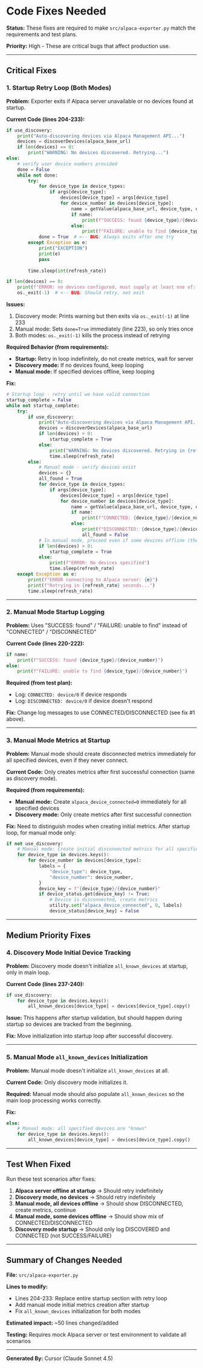 # Code Fixes Needed

**Status:** These fixes are required to make `src/alpaca-exporter.py` match the requirements and test plans.

**Priority:** High - These are critical bugs that affect production use.

---

## Critical Fixes

### 1. Startup Retry Loop (Both Modes)

**Problem:** Exporter exits if Alpaca server unavailable or no devices found at startup.

**Current Code (lines 204-233):**
```python
if use_discovery:
    print("Auto-discovering devices via Alpaca Management API...")
    devices = discoverDevices(alpaca_base_url)
    if len(devices) == 0:
        print("WARNING: No devices discovered. Retrying...")
else:
    # verify user device numbers provided
    done = False
    while not done:
        try:
            for device_type in device_types:
                if args[device_type]:
                    devices[device_type] = args[device_type]
                    for device_number in devices[device_type]:
                        name = getValue(alpaca_base_url, device_type, device_number, "name", "")
                        if name:
                            print(f"SUCCESS: found {device_type}/{device_number}")
                        else:
                            print(f"FAILURE: unable to find {device_type}/{device_number}")
            done = True  # <-- BUG: Always exits after one try
        except Exception as e:
            print("EXCEPTION")
            print(e)
            pass
    
        time.sleep(int(refresh_rate))

if len(devices) == 0:
    print(f"ERROR: no devices configured, must supply at least one of: {device_types} or use --discover")
    os._exit(-1)  # <-- BUG: Should retry, not exit
```

**Issues:**
1. Discovery mode: Prints warning but then exits via `os._exit(-1)` at line 233
2. Manual mode: Sets `done=True` immediately (line 223), so only tries once
3. Both modes: `os._exit(-1)` kills the process instead of retrying

**Required Behavior (from requirements):**
- **Startup:** Retry in loop indefinitely, do not create metrics, wait for server
- **Discovery mode:** If no devices found, keep looping
- **Manual mode:** If specified devices offline, keep looping

**Fix:**
```python
# Startup loop - retry until we have valid connection
startup_complete = False
while not startup_complete:
    try:
        if use_discovery:
            print("Auto-discovering devices via Alpaca Management API...")
            devices = discoverDevices(alpaca_base_url)
            if len(devices) > 0:
                startup_complete = True
            else:
                print("WARNING: No devices discovered. Retrying in {refresh_rate} seconds...")
                time.sleep(refresh_rate)
        else:
            # Manual mode - verify devices exist
            devices = {}
            all_found = True
            for device_type in device_types:
                if args[device_type]:
                    devices[device_type] = args[device_type]
                    for device_number in devices[device_type]:
                        name = getValue(alpaca_base_url, device_type, device_number, "name", "", False)
                        if name:
                            print(f"CONNECTED: {device_type}/{device_number}")
                        else:
                            print(f"DISCONNECTED: {device_type}/{device_number}")
                            all_found = False
            # In manual mode, proceed even if some devices offline (they'll show as disconnected)
            if len(devices) > 0:
                startup_complete = True
            else:
                print(f"ERROR: No devices specified")
                time.sleep(refresh_rate)
    except Exception as e:
        print(f"ERROR connecting to Alpaca server: {e}")
        print(f"Retrying in {refresh_rate} seconds...")
        time.sleep(refresh_rate)
```

---

### 2. Manual Mode Startup Logging

**Problem:** Uses "SUCCESS: found" / "FAILURE: unable to find" instead of "CONNECTED" / "DISCONNECTED"

**Current Code (lines 220-222):**
```python
if name:
    print(f"SUCCESS: found {device_type}/{device_number}")
else:
    print(f"FAILURE: unable to find {device_type}/{device_number}")
```

**Required (from test plan):**
- Log: `CONNECTED: device/0` if device responds
- Log: `DISCONNECTED: device/0` if device doesn't respond

**Fix:** Change log messages to use CONNECTED/DISCONNECTED (see fix #1 above).

---

### 3. Manual Mode Metrics at Startup

**Problem:** Manual mode should create disconnected metrics immediately for all specified devices, even if they never connect.

**Current Code:** Only creates metrics after first successful connection (same as discovery mode).

**Required (from requirements):**
- **Manual mode:** Create `alpaca_device_connected=0` immediately for all specified devices
- **Discovery mode:** Only create metrics after first successful connection

**Fix:** Need to distinguish modes when creating initial metrics. After startup loop, for manual mode only:
```python
if not use_discovery:
    # Manual mode: Create initial disconnected metrics for all specified devices
    for device_type in devices.keys():
        for device_number in devices[device_type]:
            labels = {
                "device_type": device_type,
                "device_number": device_number,
            }
            device_key = f"{device_type}/{device_number}"
            if device_status.get(device_key) != True:
                # Device is disconnected, create metrics
                utility.set("alpaca_device_connected", 0, labels)
                device_status[device_key] = False
```

---

## Medium Priority Fixes

### 4. Discovery Mode Initial Device Tracking

**Problem:** Discovery mode doesn't initialize `all_known_devices` at startup, only in main loop.

**Current Code (lines 237-240):**
```python
if use_discovery:
    for device_type in devices.keys():
        all_known_devices[device_type] = devices[device_type].copy()
```

**Issue:** This happens after startup validation, but should happen during startup so devices are tracked from the beginning.

**Fix:** Move initialization into startup loop after successful discovery.

---

### 5. Manual Mode `all_known_devices` Initialization

**Problem:** Manual mode doesn't initialize `all_known_devices` at all.

**Current Code:** Only discovery mode initializes it.

**Required:** Manual mode should also populate `all_known_devices` so the main loop processing works correctly.

**Fix:**
```python
else:
    # Manual mode: all specified devices are "known"
    for device_type in devices.keys():
        all_known_devices[device_type] = devices[device_type].copy()
```

---

## Test When Fixed

Run these test scenarios after fixes:

1. **Alpaca server offline at startup** → Should retry indefinitely
2. **Discovery mode, no devices** → Should retry indefinitely
3. **Manual mode, all devices offline** → Should show DISCONNECTED, create metrics, continue
4. **Manual mode, some devices offline** → Should show mix of CONNECTED/DISCONNECTED
5. **Discovery mode startup** → Should only log DISCOVERED and CONNECTED (not SUCCESS/FAILURE)

---

## Summary of Changes Needed

**File:** `src/alpaca-exporter.py`

**Lines to modify:**
- Lines 204-233: Replace entire startup section with retry loop
- Add manual mode initial metrics creation after startup
- Fix `all_known_devices` initialization for both modes

**Estimated impact:** ~50 lines changed/added

**Testing:** Requires mock Alpaca server or test environment to validate all scenarios

---

**Generated By:** Cursor (Claude Sonnet 4.5)


